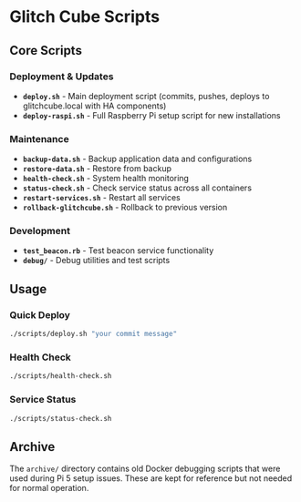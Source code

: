 # Glitch Cube Scripts

## Core Scripts

### Deployment & Updates
- **`deploy.sh`** - Main deployment script (commits, pushes, deploys to glitchcube.local with HA components)
- **`deploy-raspi.sh`** - Full Raspberry Pi setup script for new installations

### Maintenance
- **`backup-data.sh`** - Backup application data and configurations
- **`restore-data.sh`** - Restore from backup
- **`health-check.sh`** - System health monitoring
- **`status-check.sh`** - Check service status across all containers
- **`restart-services.sh`** - Restart all services
- **`rollback-glitchcube.sh`** - Rollback to previous version

### Development
- **`test_beacon.rb`** - Test beacon service functionality
- **`debug/`** - Debug utilities and test scripts

## Usage

### Quick Deploy
```bash
./scripts/deploy.sh "your commit message"
```

### Health Check
```bash
./scripts/health-check.sh
```

### Service Status
```bash
./scripts/status-check.sh
```

## Archive

The `archive/` directory contains old Docker debugging scripts that were used during Pi 5 setup issues. These are kept for reference but not needed for normal operation.